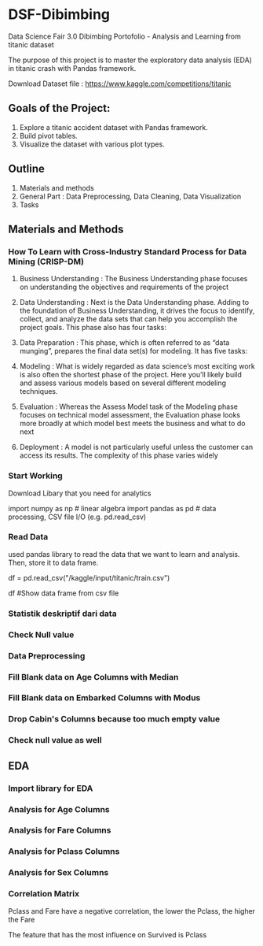 # DSF-Dibimbing 
Data Science Fair 3.0 Dibimbing Portofolio - Analysis and Learning from titanic dataset

The purpose of this project is to master the exploratory data analysis (EDA) in titanic crash with Pandas framework.

Download Dataset file : https://www.kaggle.com/competitions/titanic

## Goals of the Project:
1.  Explore a titanic accident dataset with Pandas framework.
2.  Build pivot tables.
3.  Visualize the dataset with various plot types.

## Outline
1.  Materials and methods
2.  General Part : Data Preprocessing, Data Cleaning, Data Visualization
3.  Tasks

## Materials and Methods

### How To Learn with Cross-Industry Standard Process for Data Mining (CRISP-DM)
1. Business Understanding : The Business Understanding phase focuses on understanding the objectives and requirements of the project

2. Data Understanding : Next is the Data Understanding phase. Adding to the foundation of Business Understanding, it drives the focus to identify, collect, and analyze the data sets that can help you accomplish the project goals. This phase also has four tasks:
  
3. Data Preparation : This phase, which is often referred to as “data munging”, prepares the final data set(s) for modeling. It has five tasks:
       
4. Modeling : What is widely regarded as data science’s most exciting work is also often the shortest phase of the project. Here you’ll likely build and assess various models based on several different modeling techniques.
   
5. Evaluation : Whereas the Assess Model task of the Modeling phase focuses on technical model assessment, the Evaluation phase looks more broadly at which model best meets the business and what to do next
   
6. Deployment : A model is not particularly useful unless the customer can access its results. The complexity of this phase varies widely

### Start Working

Download Libary that you need for analytics

import numpy as np # linear algebra
import pandas as pd # data processing, CSV file I/O (e.g. pd.read_csv)

### Read Data
used pandas library to read the data that we want to learn and analysis. Then, store it to data frame.

df = pd.read_csv("/kaggle/input/titanic/train.csv")

df #Show data frame from csv file

### Statistik deskriptif dari data

### Check Null value

### Data Preprocessing

### Fill Blank data on Age Columns with Median

### Fill Blank data on Embarked Columns with Modus

### Drop Cabin's Columns because too much empty value

### Check null value as well

## EDA

### Import library for EDA

### Analysis for Age Columns

### Analysis for Fare Columns

### Analysis for Pclass Columns

### Analysis for Sex Columns

### Correlation Matrix

Pclass and Fare have a negative correlation, the lower the Pclass, the higher the Fare

The feature that has the most influence on Survived is Pclass

